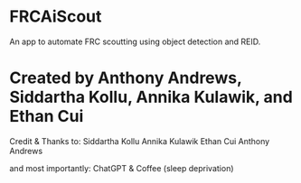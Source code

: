 # FRCAiScout
An app to automate FRC scoutting using object detection and REID.

# Created by Anthony Andrews, Siddartha Kollu, Annika Kulawik, and Ethan Cui

Credit & Thanks to:
Siddartha Kollu
Annika Kulawik
Ethan Cui
Anthony Andrews

and most importantly:
ChatGPT & Coffee (sleep deprivation)
